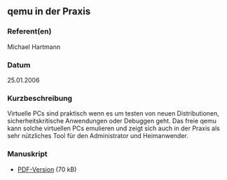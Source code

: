 
 
## qemu in der Praxis


### Referent(en)
 Michael Hartmann

### Datum
 25.01.2006

### Kurzbeschreibung
 Virtuelle PCs sind praktisch wenn es um testen von neuen Distributionen, 
sicherheitskritische Anwendungen oder Debuggen geht. Das freie qemu kann
solche virtuellen PCs emulieren und zeigt sich auch in der Praxis als sehr
nützliches Tool für den Administrator und Heimanwender.

### Manuskript

          
* [PDF-Version](/download/Vortraege/qemu.pdf) (70 kB)
                 
      
  

